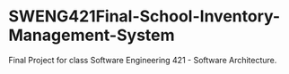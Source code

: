 # SWENG421Final-School-Inventory-Management-System
Final Project for class Software Engineering 421 - Software Architecture.
